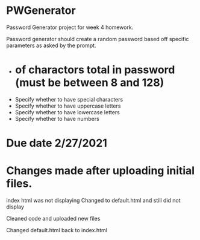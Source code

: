 # PWGenerator
Password Generator project for week 4 homework.

Password generator should create a random password based off specific parameters as asked by the prompt. 
* # of charactors total in password (must be between 8 and 128)
* Specify whether to have special characters
* Specify whether to have uppercase letters
* Specify whether to have lowercase letters
* Specify whether to have numbers

# Due date 2/27/2021

# Changes made after uploading initial files. 

index html was not displaying
Changed to default.html and still did not display

Cleaned code and uploaded new files

Changed default.html back to index.html

